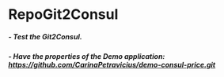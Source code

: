 # RepoGit2Consul
##### - Test the Git2Consul.
##### - Have the properties of the Demo application: https://github.com/CarinaPetravicius/demo-consul-price.git
